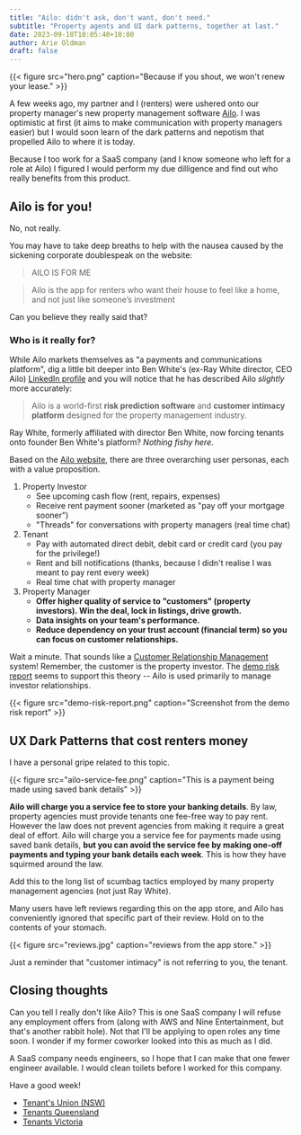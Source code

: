 ```yaml
---
title: "Ailo: didn't ask, don't want, don't need."
subtitle: "Property agents and UI dark patterns, together at last."
date: 2023-09-10T10:05:40+10:00
author: Arie Oldman
draft: false
---
```


{{< figure src="hero.png" caption="Because if you shout, we won't renew your lease." >}}

A few weeks ago, my partner and I (renters) were ushered onto our property manager's new property management software [Ailo](https://www.smh.com.au/national/nsw/tenants-feel-forced-onto-fee-charging-rent-payment-apps-20230707-p5dmi8.html). I was optimistic at first (it aims to make communication with property managers easier) but I would soon learn of the dark patterns and nepotism that propelled Ailo to where it is today.

Because I too work for a SaaS company (and I know someone who left for a role at Ailo) I figured I would perform my due dilligence and find out who really benefits from this product.

## Ailo is for you!

No, not really.

You may have to take deep breaths to help with the nausea caused by the sickening corporate doublespeak on the website:

> AILO IS FOR ME

> Ailo is the app for renters who want their house to feel like a home, and not just like someone’s investment

Can you believe they really said that?

### Who is it really for?

While Ailo markets themselves as "a payments and communications platform", dig a little bit deeper into Ben White's (ex-Ray White director, CEO Ailo) [LinkedIn profile](https://au.linkedin.com/in/benbwhite) and you will notice that he has described Ailo _slightly_ more accurately:

> Ailo is a world-first **risk prediction software** and **customer intimacy platform** designed for the property management industry.

Ray White, formerly affiliated with director Ben White, now forcing tenants onto founder Ben White's platform? _Nothing fishy here_.

Based on the [Ailo website](https://ailo.io/), there are three overarching user personas, each with a value proposition.

1. Property Investor
    - See upcoming cash flow (rent, repairs, expenses)
    - Receive rent payment sooner (marketed as "pay off your mortgage sooner")
    - "Threads" for conversations with property managers (real time chat)
2. Tenant
    - Pay with automated direct debit, debit card or credit card (you pay for the privilege!)
    - Rent and bill notifications (thanks, because I didn't realise I was meant to pay rent every week)
    - Real time chat with property manager
3. Property Manager
    - **Offer higher quality of service to "customers" (property investors). Win the deal, lock in listings, drive growth.**
    - **Data insights on your team's performance.**
    - **Reduce dependency on your trust account (financial term) so you can focus on customer relationships.**

Wait a minute. That sounds like a [Customer Relationship Management](https://en.wikipedia.org/wiki/Customer_relationship_management) system! Remember, the customer is the property investor. The [demo risk report](https://s3-ap-southeast-2.amazonaws.com/ailo-assets/pdfs/demo+protect+report.pdf) seems to support this theory -- Ailo is used primarily to manage investor relationships.

{{< figure src="demo-risk-report.png" caption="Screenshot from the demo risk report" >}}

## UX Dark Patterns that cost renters money

I have a personal gripe related to this topic.

{{< figure src="ailo-service-fee.png" caption="This is a payment being made using saved bank details" >}}

**Ailo will charge you a service fee to store your banking details**. By law, property agencies must provide tenants one fee-free way to pay rent. However the law does not prevent agencies from making it require a great deal of effort. Ailo will charge you a service fee for payments made using saved bank details, **but you can avoid the service fee by making one-off payments and typing your bank details each week**. This is how they have squirmed around the law.

Add this to the long list of scumbag tactics employed by many property management agencies (not just Ray White).

Many users have left reviews regarding this on the app store, and Ailo has conveniently ignored that specific part of their review. Hold on to the contents of your stomach.

{{< figure src="reviews.jpg" caption="reviews from the app store." >}}

Just a reminder that "customer intimacy" is not referring to you, the tenant.

## Closing thoughts

Can you tell I really don't like Ailo? This is one SaaS company I will refuse any employment offers from (along with AWS and Nine Entertainment, but that's another rabbit hole). Not that I'll be applying to open roles any time soon. I wonder if my former coworker looked into this as much as I did.

A SaaS company needs engineers, so I hope that I can make that one fewer engineer available. I would clean toilets before I worked for this company.

Have a good week!

* [Tenant's Union (NSW)](https://www.tenants.org.au/)
* [Tenants Queensland](https://tenantsqld.org.au/)
* [Tenants Victoria](https://tenantsvic.org.au/)
